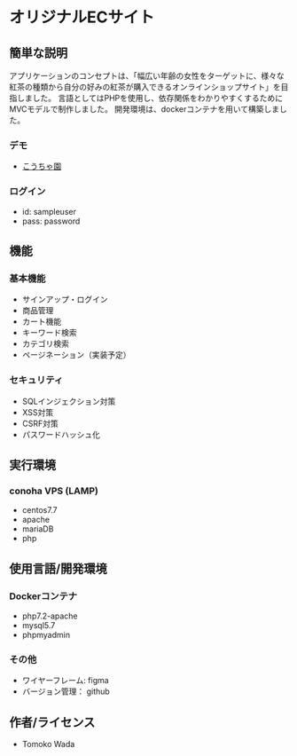 # オリジナルECサイト


## 簡単な説明
アプリケーションのコンセプトは、「幅広い年齢の女性をターゲットに、様々な紅茶の種類から自分の好みの紅茶が購入できるオンラインショップサイト」を目指しました。
言語としてはPHPを使用し、依存関係をわかりやすくするためにMVCモデルで制作しました。
開発環境は、dockerコンテナを用いて構築しました。


### デモ

* [こうちゃ園](http://118.27.14.177)

### ログイン

* id: sampleuser 
* pass: password 

## 機能

### 基本機能

* サインアップ・ログイン
* 商品管理
* カート機能
* キーワード検索
* カテゴリ検索
* ページネーション（実装予定）

### セキュリティ

* SQLインジェクション対策
* XSS対策
* CSRF対策
* パスワードハッシュ化
## 実行環境

### conoha VPS (LAMP)

* centos7.7
* apache
* mariaDB
* php

## 使用言語/開発環境

### Dockerコンテナ

* php7.2-apache
* mysql5.7
* phpmyadmin

### その他

* ワイヤーフレーム: figma
* バージョン管理：  github

## 作者/ライセンス

* Tomoko Wada
